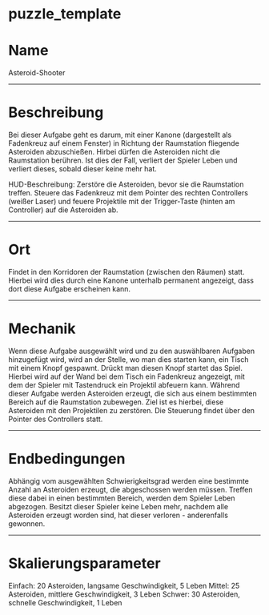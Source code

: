 ﻿# puzzle_template

<!---
    Bitte einen Kategorie-Ordner erstellen, falls noch nicht vorhanden.
    /docs/puzzle/templates/*hier Kategorie Ordner einfügen*
-->


# Name

Asteroid-Shooter

---

# Beschreibung

Bei dieser Aufgabe geht es darum, mit einer Kanone (dargestellt als Fadenkreuz auf einem Fenster) in Richtung der Raumstation fliegende Asteroiden abzuschießen. Hirbei dürfen die Asteroiden nicht die Raumstation berühren. Ist dies der Fall, verliert der Spieler Leben und verliert dieses, sobald dieser keine mehr hat.

HUD-Beschreibung: Zerstöre die Asteroiden, bevor sie die Raumstation treffen. Steuere das Fadenkreuz mit dem Pointer des rechten Controllers (weißer Laser) und feuere Projektile mit der Trigger-Taste (hinten am Controller) auf die Asteroiden ab.

---

# Ort

Findet in den Korridoren der Raumstation (zwischen den Räumen) statt. Hierbei wird dies durch eine Kanone unterhalb permanent angezeigt, dass dort diese Aufgabe erscheinen kann. 

---

# Mechanik

Wenn diese Aufgabe ausgewählt wird und zu den auswählbaren Aufgaben hinzugefügt wird, wird an der Stelle, wo man dies starten kann, ein Tisch mit einem Knopf gespawnt. Drückt man diesen Knopf startet das Spiel. Hierbei wird auf der Wand bei dem Tisch ein Fadenkreuz angezeigt, mit dem der Spieler mit Tastendruck ein Projektil abfeuern kann. Während dieser Aufgabe werden Asteroiden erzeugt, die sich aus einem bestimmten Bereich auf die Raumstation zubewegen.
Ziel ist es hierbei, diese Asteroiden mit den Projektilen zu zerstören. Die Steuerung findet über den Pointer des Controllers statt.

---

# Endbedingungen

Abhängig vom ausgewählten Schwierigkeitsgrad werden eine bestimmte Anzahl an Asteroiden erzeugt, die abgeschossen werden müssen. Treffen diese dabei in einen bestimmten Bereich, werden dem Spieler Leben abgezogen. Besitzt dieser Spieler keine Leben mehr, nachdem alle Asteroiden erzeugt worden sind, hat dieser verloren - anderenfalls gewonnen.

---

# Skalierungsparameter

Einfach: 20 Asteroiden, langsame Geschwindigkeit, 5 Leben
Mittel: 25 Asteroiden, mittlere Geschwindigkeit, 3 Leben
Schwer: 30 Asteroiden, schnelle Geschwindigkeit, 1 Leben